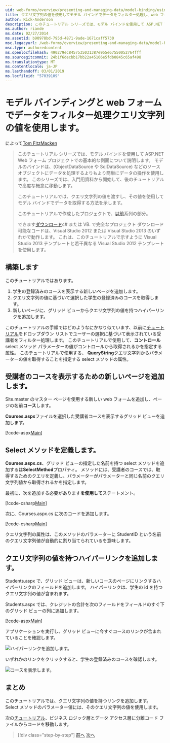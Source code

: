 ```yaml
---
uid: web-forms/overview/presenting-and-managing-data/model-binding/using-query-string-values-to-retrieve-data
title: クエリ文字列の値を使用してモデル バインドでデータをフィルター処理し、web フォーム |Microsoft Docs
author: Rick-Anderson
description: このチュートリアル シリーズでは、モデル バインドを使用して ASP.NET Web フォーム プロジェクトでの基本的な側面について説明します。 モデル バインドは、データの操作詳細直線にしています.
ms.author: riande
ms.date: 02/27/2014
ms.assetid: b90978bd-795d-4871-9ade-1671caff5730
msc.legacyurl: /web-forms/overview/presenting-and-managing-data/model-binding/using-query-string-values-to-retrieve-data
msc.type: authoredcontent
ms.openlocfilehash: 490279ec8457535031387e955e67550052764fff
ms.sourcegitcommit: 24b1f6decbb17bb22a45166e5fdb0845c65af498
ms.translationtype: MT
ms.contentlocale: ja-JP
ms.lasthandoff: 03/01/2019
ms.locfileid: "57039109"
---
```

<a name="using-query-string-values-to-filter-data-with-model-binding-and-web-forms"></a>モデル バインディングと web フォームでデータをフィルター処理クエリ文字列の値を使用します。
====================
によって[Tom FitzMacken](https://github.com/tfitzmac)

> このチュートリアル シリーズでは、モデル バインドを使用して ASP.NET Web フォーム プロジェクトでの基本的な側面について説明します。 モデルのバインドは、(ObjectDataSource や SqlDataSource) などのソース オブジェクトにデータを処理するよりもより簡単にデータの操作を使用します。 このシリーズでは、入門用資料から開始して、後のチュートリアルで高度な概念に移動します。
> 
> このチュートリアルでは、クエリ文字列の値を渡すし、その値を使用してモデル バインドでデータを取得する方法を示します。
> 
> このチュートリアルで作成したプロジェクトで、[以前](retrieving-data.md)系列の部分。
> 
> できます[ダウンロード](https://go.microsoft.com/fwlink/?LinkId=286116)c# または VB. で完全なプロジェクト ダウンロード可能なコードは、Visual Studio 2012 または Visual Studio 2013 のいずれかで動作します。 これは、このチュートリアルで示すように Visual Studio 2013 テンプレートと若干異なる Visual Studio 2012 テンプレートを使用します。


## <a name="what-youll-build"></a>構築します

このチュートリアルではあります。

1. 学生の登録済みのコースを表示する新しいページを追加します。
2. クエリ文字列の値に基づいて選択した学生の登録済みのコースを取得します。
3. 新しいページに、グリッド ビューからクエリ文字列の値を持つハイパーリンクを追加します。

このチュートリアルの手順ではどのようなにかなり似ています、以前に[チュートリアル](sorting-paging-and-filtering-data.md)をドロップダウン リストでユーザーの選択に基づいて表示されている受講者をフィルター処理します。 このチュートリアルで使用して、**コントロール**select メソッド パラメーターの値がコントロールから取得されるかを指定する属性。 このチュートリアルで使用する、 **QueryString**クエリ文字列からパラメーターの値を取得することを指定する select メソッドの属性。

## <a name="add-new-page-for-displaying-a-students-courses"></a>受講者のコースを表示するための新しいページを追加します。

Site.master のマスター ページを使用する新しい web フォームを追加し、ページの名前**コース**します。

**Courses.aspx**ファイルを選択した受講者コースを表示するグリッド ビューを追加します。

[!code-aspx[Main](using-query-string-values-to-retrieve-data/samples/sample1.aspx)]

## <a name="define-the-select-method"></a>Select メソッドを定義します。

**Courses.aspx.cs**、グリッド ビューの指定した名前を持つ select メソッドを追加するは**SelectMethod**プロパティ。 メソッドには、受講者のコースでは、取得するためのクエリを定義し、パラメーターがパラメーターと同じ名前のクエリ文字列値から取得されるかを指定します。

最初に、次を追加する必要があります**を使用して**ステートメント。

[!code-csharp[Main](using-query-string-values-to-retrieve-data/samples/sample2.cs)]

次に、Courses.aspx.cs に次のコードを追加します。

[!code-csharp[Main](using-query-string-values-to-retrieve-data/samples/sample3.cs)]

クエリ文字列の属性は、このメソッドのパラメーターに StudentID という名前のクエリ文字列値が自動的に割り当てられているを意味します。

## <a name="add-hyperlink-with-query-string-value"></a>クエリ文字列の値を持つハイパーリンクを追加します。

Students.aspx で、グリッド ビューは、新しいコースのページにリンクするハイパーリンクのフィールドを追加します。 ハイパーリンクは、学生の id を持つクエリ文字列の値が含まれます。

Students.aspx では、クレジットの合計を次のフィールドをフィールドのすぐ下のグリッド ビューの列に追加します。

[!code-aspx[Main](using-query-string-values-to-retrieve-data/samples/sample4.aspx?highlight=7-8)]

アプリケーションを実行し、グリッド ビューに今すぐコースのリンクが含まれていることを確認します。

![ハイパーリンクを追加します。](using-query-string-values-to-retrieve-data/_static/image1.png)

いずれかのリンクをクリックすると、学生の登録済みのコースを確認します。

![コースを表示します。](using-query-string-values-to-retrieve-data/_static/image2.png)

## <a name="conclusion"></a>まとめ

このチュートリアルでは、クエリ文字列の値を持つリンクを追加します。 Select メソッドのパラメーター値には、そのクエリ文字列の値を使用します。

次の[チュートリアル](adding-business-logic-layer.md)、ビジネス ロジック層とデータ アクセス層に分離コード ファイルからコードを移動します。

> [!div class="step-by-step"]
> [前へ](integrating-jquery-ui.md)
> [次へ](adding-business-logic-layer.md)
